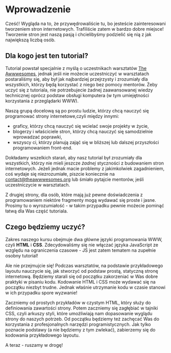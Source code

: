 # Wprowadzenie

Cześć! Wygląda na to, że przywędrowaliście tu, bo jesteście zainteresowani tworzeniem stron internetowych. Trafiliście zatem w bardzo dobre miejsce! Tworzenie stron jest naszą pasją i chcielibyśmy podzielić się nią z jak największą liczbą osób.

## Dla kogo jest ten tutorial?

Tutorial powstał specjalnie z myślą o uczestnikach warsztatów [The Awwwesomes](http://theawwwesomes.org), jednak jeśli nie możecie uczestniczyć w warsztatach postaraliśmy się, aby był jak najbardziej przejrzysty i zrozumiały dla wszystkich, którzy będą korzystać z niego bez pomocy mentorów. Żeby uczyć się z tutoriala, nie potrzebujecie żadnej zaawansowanej wiedzy technicznej oprócz podstaw obsługi komputera (w tym umiejętności korzystania z przeglądarki WWW).

Naszą grupą docelową są po prostu ludzie, którzy chcą nauczyć się programować strony internetowe,czyli między innymi:

- graficy, którzy chcą nauczyć się wcielać swoje projekty w życie,
- blogerzy i właściciele stron, którzy chcą nauczyć się samodzielnie wprowadzać poprawki,
- wszyscy ci, którzy planują zająć się w bliższej lub dalszej przyszłości programowaniem front-end.

Dokładamy wszelkich starań, aby nasz tutorial był zrozumiały dla wszystkich, którzy nie mieli jeszcze *żadnej* styczności z budowaniem stron internetowych. Jeżeli jednak macie problemy z jakimkolwiek zagadnieniem, coś wydaje się niezrozumiałe, piszcie koniecznie na [contact@theawwwesomes.org](contact@theawwwesomes.org) lub śmiało pytajcie mentorów, jeśli uczestniczycie w warsztatach.

Z drugiej strony, dla osób, które mają już pewne doświadczenia z programowaniem niektóre fragmenty mogą wydawać się proste i jasne. Prosimy tu o wyrozumiałość - w takim przypadku pewnie możecie pominąć łatwą dla Was część tutoriala.

## Czego będziemy uczyć?

Zakres naszego kursu obejmuje dwa główne języki programowania WWW, czyli **HTML** i **CSS**. Zdecydowaliśmy się nie włączać języka JavaScript ze względu na ograniczenia czasowe - JS jest zatem tematem na zupełnie osobny tutorial!

Ale nie przejmujcie się! Podczas warsztatów, na podstawie przykładowego layoutu nauczycie się, jak stworzyć od podstaw prostą, statyczną stronę internetową. Będziemy starali się od początku zakorzeniać w Was dobre praktyki w pisaniu kodu. Kodowanie HTML i CSS może wydawać się na początku niezbyt trudne. Jednak właśnie utrzymanie kodu w czasie stanowi w ich przypadku spore wyzwanie!

Zaczniemy od prostych przykładów w czystym HTML, który służy do definiowania zawartości strony. Potem zaczniemy się zagłębiać w tajniki CSS, czyli arkuszy styli, które umożliwiają nam dopasowanie wyglądu strony do naszych potrzeb. Od początku będziemy też zachęcać Was do korzystania z profesjonalnych narzędzi programistycznych. Jak tylko poznacie podstawy (a nie będziemy z tym zwlekać), zabierzemy się do kodowania przykładowego layoutu.

A teraz - ruszamy w drogę!